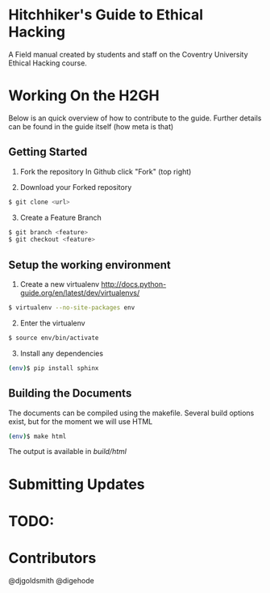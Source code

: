 Hitchhiker's Guide to Ethical Hacking
=====================================

A Field manual created by students and staff on the Coventry University Ethical Hacking course.


Working On the H2GH
====================

Below is an quick overview of how to contribute to the guide. 
Further details can be found in the guide itself (how meta is that)

Getting Started
----------------

1) Fork the repository
   In Github click "Fork" (top right) 

2) Download your Forked repository 

```bash
$ git clone <url>
```

3) <optional> Create a Feature Branch

```bash
$ git branch <feature>
$ git checkout <feature>
```

Setup the working environment
------------------------------

1) Create a new virtualenv http://docs.python-guide.org/en/latest/dev/virtualenvs/

```bash
$ virtualenv --no-site-packages env
```

2) Enter the virtualenv

```bash
$ source env/bin/activate
```

3) Install any dependencies

```bash
(env)$ pip install sphinx
```

Building the Documents
-----------------------

The documents can be compiled using the makefile.
Several build options exist, but for the moment we will use HTML

```bash
(env)$ make html
```

The output is available in *build/html*


Submitting Updates
==================

TODO:
=====

Contributors
=============

@djgoldsmith
@digehode